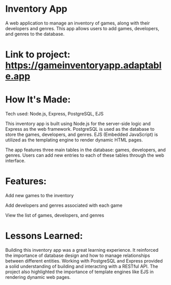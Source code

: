 # Inventory App
A web application to manage an inventory of games, along with their developers and genres. This app allows users to add games, developers, and genres to the database.


# Link to project: https://gameinventoryapp.adaptable.app

# How It's Made:
Tech used: Node.js, Express, PostgreSQL, EJS

This inventory app is built using Node.js for the server-side logic and Express as the web framework. PostgreSQL is used as the database to store the games, developers, and genres. EJS (Embedded JavaScript) is utilized as the templating engine to render dynamic HTML pages.

The app features three main tables in the database: games, developers, and genres. Users can add new entries to each of these tables through the web interface.

# Features:
Add new games to the inventory

Add developers and genres associated with each game

View the list of games, developers, and genres

# Lessons Learned:
Building this inventory app was a great learning experience. It reinforced the importance of database design and how to manage relationships between different entities. Working with PostgreSQL and Express provided a solid understanding of building and interacting with a RESTful API. The project also highlighted the importance of template engines like EJS in rendering dynamic web pages.


